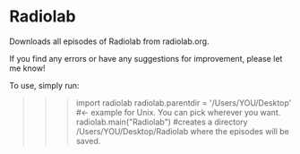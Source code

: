 # Radiolab

Downloads all episodes of Radiolab from radiolab.org.

If you find any errors or have any suggestions for improvement, please let me know!

To use, simply run:

>>> import radiolab
>>> radiolab.parentdir = '/Users/YOU/Desktop' #<- example for Unix. You can pick wherever you want.
>>> radiolab.main("Radiolab") #creates a directory /Users/YOU/Desktop/Radiolab where the episodes will be saved.
